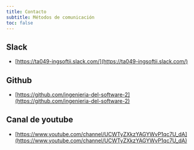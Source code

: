 ```yaml
---
title: Contacto
subtitle: Métodos de comunicación
toc: false
---
```



## Slack 
 
 - [https://ta049-ingsoftii.slack.com/](https://ta049-ingsoftii.slack.com/)


## Github

 - [https://github.com/ingenieria-del-software-2](https://github.com/ingenieria-del-software-2)
 
## Canal de youtube
 
 - [https://www.youtube.com/channel/UCWTyZXkzYAGYWvP1qc7U_dA](https://www.youtube.com/channel/UCWTyZXkzYAGYWvP1qc7U_dA) 
